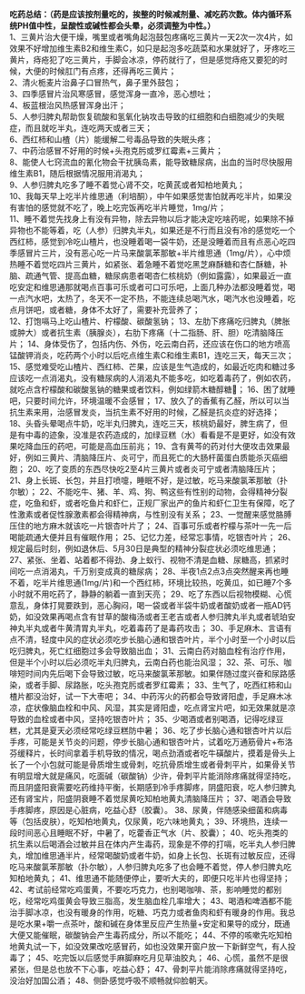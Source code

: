 <p><strong>吃药总结：（药是应该按剂量吃的，挨整的时候减剂量、减吃药次数。体内循环系统PH值中性，呈酸性或碱性都会头晕，必须调整为中性。）</strong><br>1、三黄片治大便干燥，嘴里或者嘴角起泡鼓包疼痛吃三黄片一天2次一次4片，如效果不好增加维生素B2和维生素C，如只是起泡多吃蔬菜和水果就好了，牙疼吃三黄片，痔疮犯了吃三黄片，手脚会冰凉，停药就行了，但是感觉痔疮又要犯的时候，大便的时候肛门有点疼，还得再吃三黄片；<br>2、清火栀麦片治鼻子口冒热气，鼻子里外鼓包；<br>3、四季感冒片治风寒感冒，感觉浑身一直冷，恶心想吐；<br>4、板蓝根治风热感冒浑身出汗；<br>5、人参归脾丸帮助恢复硫酸和氢氧化钠攻击导致的红细胞和白细胞减少的失眠症，而且就吃半丸，连吃两天或者三天；<br>6、西红柿和山楂（片）能缓解二号毒品导致的失眠头疼；<br>7、中药治感冒不好用的时候+头孢克肟或罗红霉素+三黄片；<br>8、能使人七窍流血的氰化物会干扰胰岛素，能导致糖尿病，出血的当时尽快服用维生素B1，随后根据情况服用消渴丸；<br>9、人参归脾丸吃多了睡不着觉心肾不交，吃黄芪或者知柏地黄丸；<br>10、我每天早上吃半片维思通（利培酮），中午如果感觉害怕就再吃半片，如果没有害怕的感觉就不吃了，晚上吃完饭再吃半片睡觉，1mg/片；<br>11、睡不着觉先找身上有没有异物，除去异物以后才能决定吃啥药呢，如果除不掉异物也不能等着，吃（人参）归脾丸半丸，如果还是不行而且没有冷的感觉吃一个西红柿，感觉到冷吃山楂片，也没睡着喝一袋牛奶，还是没睡着而且有点恶心吃四季感冒片三片，没有恶心吃一片马来酸氯苯那敏+半片维思通（1mg/片），心中烦热睡不着觉吃四片三黄片，如紧张、着急睡不着觉吃黑芝麻酥糖和杏仁酥糖，补脑、疏通气管、提高血糖，糖尿病患者喝杏仁核桃奶（例如露露），如果最近一直吃安定和维思通那就喝点百事可乐或者可口可乐吧，上面几种办法都没睡着觉，喝一点汽水吧，太热了，冬天不一定不热，不能连续总喝汽水，喝汽水也没睡着，吃点月饼吧，或者糖，身体不太好了，需要补充营养了；<br>
12、打饱嗝马上吃山楂片、柠檬酸、碳酸氢钠；
13、左肋下疼痛吃归脾丸（脾胀或肿大）或者抗生素（胰腺炎），右肋下疼痛（十二指肠、肝、胆）吃清脑降压片；
14、身体受伤了，包括内伤、外伤，吃云南白药，还应该在伤口的地方喷高锰酸钾消炎，吃药两个小时以后吃点维生素C和维生素B1，连吃三天，每天三次；
15、感觉难受吃山楂片、西红柿、芒果，应该是生气造成的，如最近吃肉和糖过多应该吃一点消渴丸，没有糖尿病的人消渴丸不能多吃，如吃着毒药了，例如农药，就吃点含柠檬酸和碳酸氢钠的糖果或者饮料，例如绿箭木糖醇糖🍬；
16、困了就睡吧，只要时间允许，环境温暖不会感冒；
17、放久了的香蕉有乙醛，所以可以当抗生素来用，治感冒发炎，当抗生素不好用的时候，乙醛是抗炎症的好选择；
18、头昏头晕喝点牛奶，吃半丸归脾丸，连吃三天，核桃奶最好，脾生病了，但是有中毒的迹象，没准是农药造成的，加绿豆糕（水）看看是不是更好，如没有效果吃降血压的药吧，可能是高血压前兆；
19、含有黄芩的药对付大便攻击效果最好，例如三黄片、清脑降压片、炎可宁，而且死亡的大肠杆菌蛋白质能杀灭癌细胞；
20、吃了变质的东西尽快吃2至4片三黄片或者炎可宁或者清脑降压片；
21、身上长斑、长包，并且打喷嚏，睡眠不好，是过敏，吃马来酸氯苯那敏（扑尔敏）；
22、不能吃牛、猪、羊、鸡、狗、鸭这些有性别的动物，会得精神分裂症，吃鱼和虾，或者吃鱼片和虾仁，正规厂家出产的鱼片和虾仁卫生有保障，吃了性激素或者促性腺激素都会得精神病，与性别没有关系；
23、一觉醒来感觉胳膊压住的地方麻木就该吃一片银杏叶片了；
24、百事可乐或者柠檬与茶叶一先一后喝能疏通大便并且有催眠作用；
25、记忆力差，经常忘事情，吃银杏叶片；
26、规定最后时刻，例如退休后、5月30日是典型的精神分裂症状必须吃维思通；
27、紧张、坐着、站着都不得劲、身上蚁行、视物不清是血糖、尿糖高，抓紧时间吃一点消渴丸，千万别变成真的糖尿病；
28、半夜1点2点3点突然醒来再也睡不着，吃半片维思通(1mg/片)和一个西红柿，环境比较热，吃黄瓜，如已睡7个多小时就不用吃药了，静静的躺着一直到天亮；
29、吃了东西以后视物模糊、心慌意乱，身体打晃要跌到，恶心胸闷，喝一袋或者半袋牛奶或者酸奶或者一瓶AD钙奶，如没效果再喝点含有甘草的酸梅汤或者王老吉或者人参归脾丸半丸或者琥珀安神丸半丸或者牛黄清胃丸半丸，吃着毒药了是毒药攻击；
30、手足麻木、言语有点不清，轻度中风的症状必须吃步长脑心通和银杏叶片，半个小时至一个小时以后吃归脾丸，死亡红细胞过多会导致脑出血；
31、云南白药对脑血栓有治疗作用，但是半个小时以后必须吃半丸归脾丸，云南白药也能治风湿；
32、茶、可乐、咖啡短时间内先后喝下会导致过敏，吃马来酸氯苯那敏。如果伴随过度兴奋和尿路感染，或者手脚、尿路胀，吃头孢克肟或者罗红霉素；
33、生气了，吃西红柿和山楂片都没治好，试一下大枣吧；
34、中药泻火的药都会导致肾阳虚，手足麻木冰凉，症状像脑血栓和中风、风湿，其实是肾阳虚，吃点肾宝片吧，如无效果就是凉导致的血栓或者中风，坚持吃银杏叶片；
35、少喝酒或者别喝酒，记得吃绿豆糕，尤其是夏天必须经常吃绿豆糕防中暑；
36、吃了步长脑心通和银杏叶片以后手疼，可能是关节炎的问题，停步长脑心通和银杏叶片，试着吃万通筋骨片+布洛芬缓释片，长时间拿着手机导致的情况，喝点劲酒或者吃牛磺酸片，摸着是骨头上长了一个小包就可能是骨质增生或骨刺，吃抗骨质增生或者骨刺平片，如果骨关节有明显增大就是痛风，吃面碱（碳酸钠）少许，骨刺平片能消除疼痛就得坚持吃，而且阴盛阳衰需要吃药维持平衡，长期感到冷手疼脚疼，阴盛阳衰，吃人参归脾丸还有肾宝片，阳盛阴衰睡不着觉尿黄吃知柏地黄丸清脑降压片；
37、喝酒会导致手疼脚疼，原因是心脏病，吃益心舒（胶囊）。
38、尿黄，伴随感染细菌和病毒等（包括皮肤），吃知柏地黄丸，仅尿黄，吃六味地黄丸；
39、环境热，连续一段时间恶心且睡眠不好，中暑了，吃藿香正气水（片、胶囊）；
40、吃头孢类的抗生素以后喝酒会过敏并且在体内产生毒药，现象是不停的打嗝，吃半丸人参归脾丸，增加维思通半片，经常喝酸奶或者牛奶，如身上长包、长斑有过敏反应，还得吃马来酸氯苯那敏（扑尔敏），人参归脾丸吃多了也会睡不着觉，停人参归脾丸吃知柏地黄丸；
41、维思通不能随便停止，要听大夫的，即便只吃半片也得坚持；
42、考试前经常吃鸡蛋黄，不要吃巧克力，也别喝咖啡、茶，影响睡觉的都别吃，经常吃鸡蛋黄会导致三脂高，发生脑血栓几率增大；
43、喝酒和啤酒都不能治手脚冰凉，也没有暖身的作用，吃糖、巧克力或者鱼肉和虾有暖身的作用。我总是吃水果+嚼一点茶叶，酸和碱在身体里反应产生热量+安定和果导的成分，既通大便又能催眠，碳酸钠会产生毒药成分，所以不能吃；
44、不停的咳嗽先吃知柏地黄丸试一下，如没效果改吃感冒药，如也没效果开窗户放一下新鲜空气，有人投毒了；
45、吃完饭以后感觉手麻脚麻吃月见草油胶丸；
46、心慌，虽然不是很紧张，但是总也放不下心事，吃益心舒；
47、骨刺平片能消除疼痛就得坚持吃，没治好加国公酒；
48、侧卧感觉呼吸不顺畅就仰脸朝天。<p>
